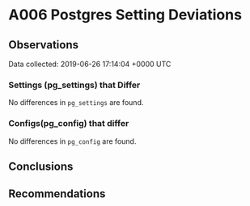 # A006 Postgres Setting Deviations #

## Observations ##
Data collected: 2019-06-26 17:14:04 +0000 UTC  

### Settings (pg_settings) that Differ ###

No differences in `pg_settings` are found.

### Configs(pg_config) that differ ###

No differences in `pg_config` are found.



## Conclusions ##


## Recommendations ##

